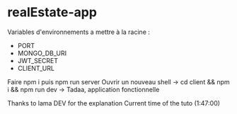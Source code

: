 # realEstate-app

Variables d'environnements a mettre à la racine :

- PORT
- MONGO_DB_URI
- JWT_SECRET
- CLIENT_URL

Faire npm i puis npm run server
Ouvrir un nouveau shell -> cd client && npm i && npm run dev
-> Tadaa, application fonctionnelle

Thanks to lama DEV for the explanation
Current time of the tuto (1:47:00)
